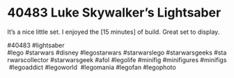 # 40483 Luke Skywalker’s Lightsaber

It’s a nice little set. I enjoyed the [15 minutes] of build. Great set to display. 

#40483 
 #lightsaber
#lego #starwars #disney #legostarwars #starwarslego #starwarsgeeks #starwarscollector #starwarsgeek #afol #legolife #minifig #minifigures #minifigs #legoaddict #legoworld  #legomania #legofan #legophoto 

